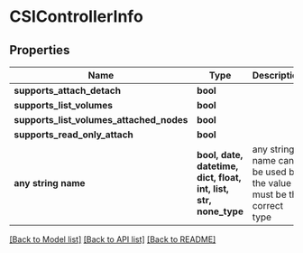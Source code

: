 # CSIControllerInfo


## Properties
Name | Type | Description | Notes
------------ | ------------- | ------------- | -------------
**supports_attach_detach** | **bool** |  | [optional] 
**supports_list_volumes** | **bool** |  | [optional] 
**supports_list_volumes_attached_nodes** | **bool** |  | [optional] 
**supports_read_only_attach** | **bool** |  | [optional] 
**any string name** | **bool, date, datetime, dict, float, int, list, str, none_type** | any string name can be used but the value must be the correct type | [optional]

[[Back to Model list]](../README.md#documentation-for-models) [[Back to API list]](../README.md#documentation-for-api-endpoints) [[Back to README]](../README.md)


